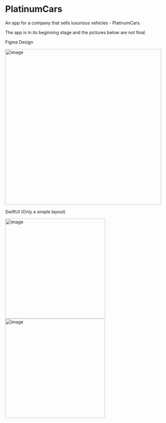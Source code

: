 # PlatinumCars

An app for a company that sells luxurious vehicles - PlatinumCars.

The app is in its beginning stage and the pictures below are not final.



<p>Figma Design<p>
<img width="503" alt="image" src="https://user-images.githubusercontent.com/32678599/140742139-e5d24a1a-ad60-4033-801d-62700422e16c.png">

  
<p>SwiftUI (Only a simple layout)<p> 
<img width="323" alt="image" src="https://user-images.githubusercontent.com/32678599/140742565-f8d8b2bc-3069-4ef4-a5a2-6652bd8013f9.png"><img width="321" alt="image" src="https://user-images.githubusercontent.com/32678599/140742705-8ee89606-55da-457f-9291-7922f076ed47.png">
